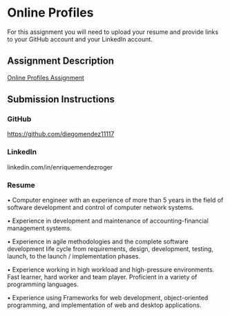 # Online Profiles
For this assignment you will need to upload your resume and provide links to your GitHub account and your LinkedIn account.

## Assignment Description
[Online Profiles Assignment](https://education.launchcode.org/liftoff/modules/assignments/online-profiles)

## Submission Instructions
 
### GitHub
https://github.com/diegomendez11117

### LinkedIn
linkedin.com/in/enriquemendezroger

### Resume
•	Computer engineer with an experience of more than 5 years in the field of software development and control of computer network systems.

•	Experience in development and maintenance of accounting-financial management systems. 

•	Experience in agile methodologies and the complete software development life cycle from requirements, design, development, testing, launch, to the launch / implementation phases. 

•	Experience working in high workload and high-pressure environments. Fast learner, hard worker and team player. Proficient in a variety of programming languages. 

•	Experience using Frameworks for web development, object-oriented programming, and implementation of web and desktop applications.


